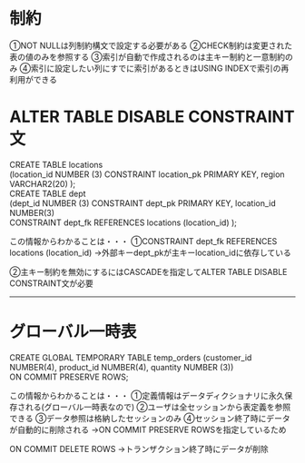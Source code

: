 
# 制約

①NOT NULLは列制約構文で設定する必要がある
②CHECK制約は変更された表の値のみを参照する
③索引が自動で作成されるのは主キー制約と一意制約のみ
④索引に設定したい列にすでに索引があるときはUSING INDEXで索引の再利用ができる
# ALTER TABLE DISABLE CONSTRAINT文

CREATE TABLE locations  
(location_id NUMBER (3) CONSTRAINT location_pk PRIMARY KEY, region VARCHAR2(20) );  
CREATE TABLE dept  
(dept_id NUMBER (3) CONSTRAINT dept_pk PRIMARY KEY, location_id NUMBER(3)  
CONSTRAINT dept_fk REFERENCES locations (location_id) );

この情報からわかることは・・・
①CONSTRAINT dept_fk REFERENCES locations (location_id)
→外部キーdept_pkが主キーlocation_idに依存している

②主キー制約を無効にするにはCASCADEを指定してALTER TABLE DISABLE CONSTRAINT文が必要 

---
# グローバル一時表

CREATE GLOBAL TEMPORARY TABLE temp_orders (customer_id NUMBER(4), product_id NUMBER(4), quantity NUMBER (3))  
ON COMMIT PRESERVE ROWS;

この情報からわかることは・・・
①定義情報はデータディクショナリに永久保存される(グローバル一時表なので)
②ユーザは全セッションから表定義を参照できる
③データ参照は格納したセッションのみ
④セッション終了時にデータが自動的に削除される
→ON COMMIT PRESERVE ROWSを指定しているため

ON COMMIT DELETE ROWS
→トランザクション終了時にデータが削除
